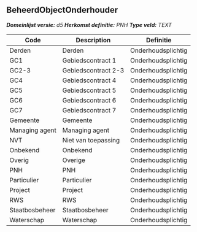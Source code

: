 ﻿## BeheerdObjectOnderhouder

*__Domeinlijst versie:__ d5*
*__Herkomst definitie:__ PNH*
*__Type veld:__ TEXT*

|__Code__ |__Description__ |__Definitie__	|
|	---	|	---	|   ---	| 
| Derden | Derden | Onderhoudsplichtig |
| GC1 | Gebiedscontract 1 | Onderhoudsplichtig |
| GC2-3 | Gebiedscontract 2-3 | Onderhoudsplichtig |
| GC4 | Gebiedscontract 4 | Onderhoudsplichtig |
| GC5 | Gebiedscontract 5 | Onderhoudsplichtig |
| GC6 | Gebiedscontract 6 | Onderhoudsplichtig |
| GC7 | Gebiedscontract 7 | Onderhoudsplichtig |
| Gemeente | Gemeente | Onderhoudsplichtig |
| Managing agent | Managing agent | Onderhoudsplichtig |
| NVT | Niet van toepassing | Onderhoudsplichtig |
| Onbekend | Onbekend | Onderhoudsplichtig |
| Overig | Overige | Onderhoudsplichtig |
| PNH | PNH | Onderhoudsplichtig |
| Particulier | Particulier | Onderhoudsplichtig |
| Project | Project | Onderhoudsplichtig |
| RWS | RWS | Onderhoudsplichtig |
| Staatbosbeheer | Staatbosbeheer | Onderhoudsplichtig |
| Waterschap | Waterschap | Onderhoudsplichtig |

